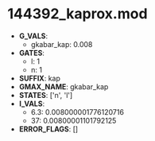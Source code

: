 # 144392_kaprox.mod

- **G_VALS**:
  - gkabar_kap: 0.008
- **GATES**:
  - l: 1
  - n: 1
- **SUFFIX**: kap
- **GMAX_NAME**: gkabar_kap
- **STATES**: ['n', 'l']
- **I_VALS**:
  - 6.3: 0.008000001776120716
  - 37: 0.00800001101792125
- **ERROR_FLAGS**: []
